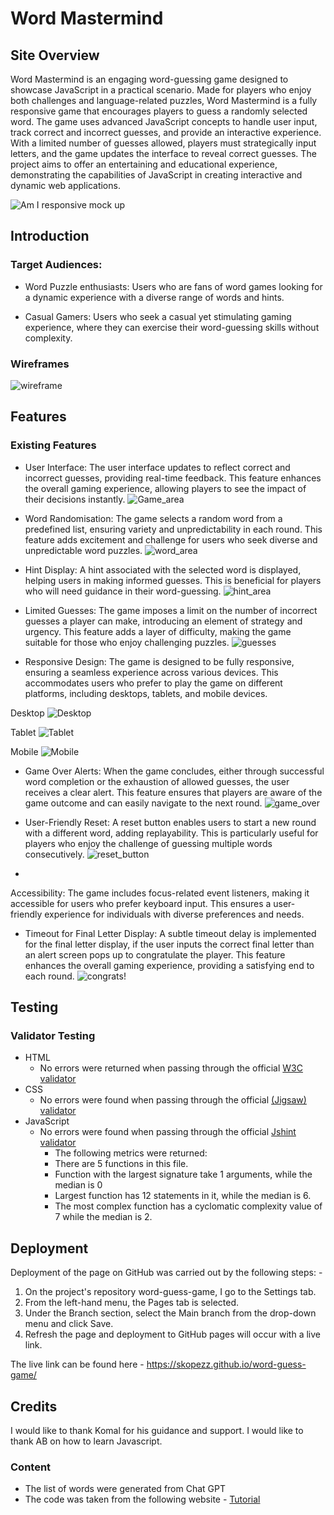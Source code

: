# **Word Mastermind**

## Site Overview

Word Mastermind is an engaging word-guessing game designed to showcase JavaScript in a practical scenario. Made for players who enjoy both challenges and language-related puzzles, Word Mastermind is a fully responsive game that encourages players to guess a randomly selected word. The game uses advanced JavaScript concepts to handle user input, track correct and incorrect guesses, and provide an interactive experience. With a limited number of guesses allowed, players must strategically input letters, and the game  updates the interface to reveal correct guesses. The project aims to offer an entertaining and educational experience, demonstrating the capabilities of JavaScript in creating interactive and dynamic web applications.

![Am I responsive mock up](assets/images/Word%20guess%20mock%20up.png)

## **Introduction**
### **Target Audiences:**
* Word Puzzle enthusiasts: Users who are fans of word games looking for a  dynamic experience with a diverse range of words and hints.

* Casual Gamers: Users who seek a casual yet stimulating gaming experience, where they can exercise their word-guessing skills without complexity.
  
### **Wireframes**
![wireframe](assets/images/word_mockup.png)



## Features 
### Existing Features

 - User Interface: The user interface  updates to reflect correct and incorrect guesses, providing real-time feedback. This feature enhances the overall gaming experience, allowing players to see the impact of their decisions instantly.
![Game_area](assets/images/game%20area.png)

- Word Randomisation: The game selects a random word from a predefined list, ensuring variety and unpredictability in each round. This feature adds excitement and challenge for users who seek diverse and unpredictable word puzzles.
![word_area](assets/images/word%20area.png)

- Hint Display: A hint associated with the selected word is  displayed, helping users in making informed guesses. This is beneficial for players who will need guidance in their word-guessing.
![hint_area](assets/images/Hint%20area.png)


- Limited Guesses: The game imposes a limit on the number of incorrect guesses a player can make, introducing an element of strategy and urgency. This feature adds a layer of difficulty, making the game suitable for those who enjoy challenging puzzles.
![guesses](assets/images/remaining_guesses.png)


- Responsive Design: The game is designed to be fully responsive, ensuring a seamless experience across various devices. This accommodates users who prefer to play the game on different platforms, including desktops, tablets, and mobile devices.

Desktop 
![Desktop](assets/images/Desktop%20view.png)

Tablet
![Tablet](assets/images/Tablet%20view.png)

Mobile
![Mobile](assets/images/Mobile%20view.png)



- Game Over Alerts: When the game concludes, either through successful word completion or the exhaustion of allowed guesses, the user receives a clear alert. This feature ensures that players are aware of the game outcome and can easily navigate to the next round.
![game_over](assets/images/game_over_alert.png)

- User-Friendly Reset: A reset button enables users to start a new round with a different word, adding replayability. This is particularly useful for players who enjoy the challenge of guessing multiple words consecutively.
![reset_button](assets/images/reset%20game.png)
- 
Accessibility: The game includes focus-related event listeners, making it accessible for users who prefer keyboard input. This ensures a user-friendly experience for individuals with diverse preferences and needs.

- Timeout for Final Letter Display: A subtle timeout delay is implemented for the final letter display, if the user inputs the correct final letter than an alert screen pops up to congratulate the player. This feature enhances the overall gaming experience, providing a satisfying end to each round.
![congrats!](assets/images/Congrats%20area.png)


## Testing 

### Validator Testing 

- HTML
    - No errors were returned when passing through the official [W3C validator](assets/images/W3C_validated.png)
- CSS
    - No errors were found when passing through the official [(Jigsaw) validator](assets/images/CSS%20validated.png)
- JavaScript
    - No errors were found when passing through the official [Jshint validator](https://jshint.com/)
      - The following metrics were returned: 
      - There are 5 functions in this file.
      - Function with the largest signature take 1 arguments, while the median is 0
      -  Largest function has 12 statements in it, while the median is 6.
      -  The most complex function has a cyclomatic complexity value of 7 while the median is 2.


## Deployment

Deployment of the page on GitHub was carried out by the following steps: -

1. On the project's repository word-guess-game, I go to the Settings tab.
2. From the left-hand menu, the Pages tab is selected.
3. Under the Branch section, select the Main branch from the drop-down menu and click Save.
4. Refresh the page and deployment to GitHub pages will occur with a live link.


The live link can be found here - https://skopezz.github.io/word-guess-game/

## Credits 

I would like to thank Komal for his guidance and support. I would like to thank AB on how to learn Javascript. 

### Content 

- The list of words were generated from Chat GPT 
- The code was taken from the following website -  [Tutorial](https://www.codingnepalweb.com/word-guessing-game-html-css-javascript/)



